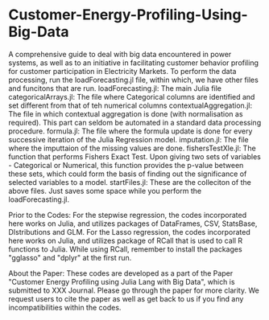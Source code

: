 # Customer-Energy-Profiling-Using-Big-Data
A comprehensive guide to deal with big data encountered in power systems, as well as to an initiative in facilitating customer
behavior profiling for customer participation in Electricity Markets.
To perform the data processing, run the loadForecasting.jl file, within which, we have other files and funcitons that are run.
loadForecasting.jl:   The main Julia file 
categoricalArrays.jl: The file where Categorical columns are identified and set different from that of teh numerical columns
contextualAggregation.jl: The file in which contextual aggregation is done (with normalisation as required). This part can seldom be automated in a standard data processing procedure.
formula.jl:           The file where the formula update is done for every successive iteration of the Julia Regression model.
imputation.jl:        The file where the imputtaion of the missing values are done.
fishersTestXle.jl:    The function that performs Fishers Exact Test. Upon giving two sets of variables - Categorical or Numerical, this function provides the p-value between these sets,
  which could form the basis of finding out the significance of selected variables to a model.
startFiles.jl:        These are the colleciton of the above files. Just saves some space while you perform the loadForecasting.jl.

Prior to the Codes:
For the stepwise regression, the codes incorporated here works on Julia, and utilizes packages of DataFrames, CSV, StatsBase, DIstributions and GLM.
For the Lasso regression, the codes incorporated here works on Julia, and utilizes package of RCall that is used to call R functions to Julia.
  While using RCall, remember to install the packages "gglasso" and "dplyr" at the first run.

About the Paper:
These codes are developed as a part of the Paper "Customer Energy Profiling using Julia Lang with Big Data", which is submitted to XXX Journal.
Please go through the paper for more clarity. We request users to cite the paper as well as get back to us if you find any incompatibilities within the codes.
